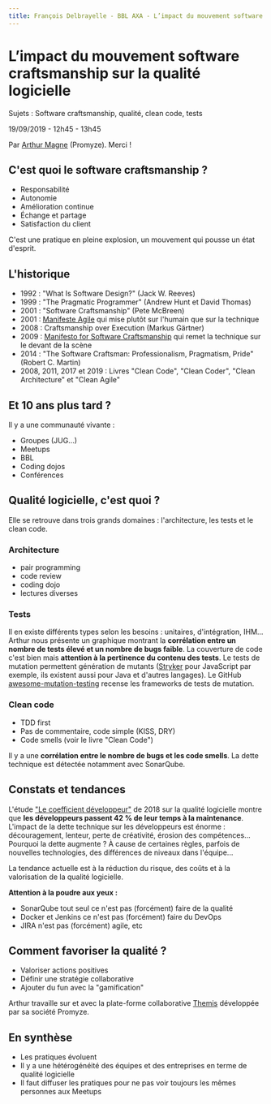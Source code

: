 ```yaml
---
title: François Delbrayelle - BBL AXA - L’impact du mouvement software craftsmanship sur la qualité logicielle
---
```


# L’impact du mouvement software craftsmanship sur la qualité logicielle

Sujets : Software craftsmanship, qualité, clean code, tests

19/09/2019 - 12h45 - 13h45

Par [Arthur Magne](https://twitter.com/ArthurMagne) (Promyze). Merci !

## C'est quoi le software craftsmanship ?

- Responsabilité
- Autonomie
- Amélioration continue
- Échange et partage
- Satisfaction du client

C'est une pratique en pleine explosion, un mouvement qui pousse un état d'esprit.

## L'historique

- 1992 : "What Is Software Design?" (Jack W. Reeves)
- 1999 : "The Pragmatic Programmer" (Andrew Hunt et David Thomas)
- 2001 : "Software Craftsmanship" (Pete McBreen)
- 2001 : [Manifeste Agile](http://manifesteagile.fr/index.html) qui mise plutôt sur l'humain que sur la technique
- 2008 : Craftsmanship over Execution (Markus Gärtner)
- 2009 : [Manifesto for Software Craftsmanship](http://manifesto.softwarecraftsmanship.org/) qui remet la technique sur le devant de la scène
- 2014 : "The Software Craftsman: Professionalism, Pragmatism, Pride" (Robert C. Martin)
- 2008, 2011, 2017 et 2019 : Livres "Clean Code", "Clean Coder", "Clean Architecture" et "Clean Agile"

## Et 10 ans plus tard ?

Il y a une communauté vivante :
- Groupes (JUG...)
- Meetups
- BBL
- Coding dojos
- Conférences

## Qualité logicielle, c'est quoi ?

Elle se retrouve dans trois grands domaines : l'architecture, les tests et le clean code.

### Architecture

- pair programming
- code review
- coding dojo
- lectures diverses

### Tests

Il en existe différents types selon les besoins : unitaires, d'intégration, IHM...
Arthur nous présente un graphique montrant la __corrélation entre un nombre de tests élevé et un nombre de bugs faible__.
La couverture de code c'est bien mais __attention à la pertinence du contenu des tests__.
Le tests de mutation permettent génération de mutants ([Stryker](https://stryker-mutator.io/) pour JavaScript par exemple, ils existent aussi pour Java et d'autres langages).
Le GitHub [awesome-mutation-testing](https://github.com/theofidry/awesome-mutation-testing) recense les frameworks de tests de mutation.

### Clean code

- TDD first
- Pas de commentaire, code simple (KISS, DRY)
- Code smells (voir le livre "Clean Code")

Il y a une __corrélation entre le nombre de bugs et les code smells__. La dette technique est détectée notamment avec SonarQube.

## Constats et tendances

L'étude ["Le coefficient développeur"](https://stripe.com/reports/developer-coefficient-2018) de 2018 sur la qualité logicielle montre que __les développeurs passent 42 % de leur temps à la maintenance__.
L'impact de la dette technique sur les développeurs est énorme : découragement, lenteur, perte de créativité, érosion des compétences...
Pourquoi la dette augmente ? À cause de certaines règles, parfois de nouvelles technologies, des différences de niveaux dans l'équipe...

La tendance actuelle est à la réduction du risque, des coûts et à la valorisation de la qualité logicielle.

__Attention à la poudre aux yeux :__
- SonarQube tout seul ce n'est pas (forcément) faire de la qualité
- Docker et Jenkins ce n'est pas (forcément) faire du DevOps
- JIRA n'est pas (forcément) agile, etc

## Comment favoriser la qualité ?

- Valoriser actions positives
- Définir une stratégie collaborative
- Ajouter du fun avec la "gamification"

Arthur travaille sur et avec la plate-forme collaborative [Themis](https://promyze.com/themis/) développée par sa société Promyze.

## En synthèse

- Les pratiques évoluent
- Il y a une hétérogénéité des équipes et des entreprises en terme de qualité logicielle
- Il faut diffuser les pratiques pour ne pas voir toujours les mêmes personnes aux Meetups